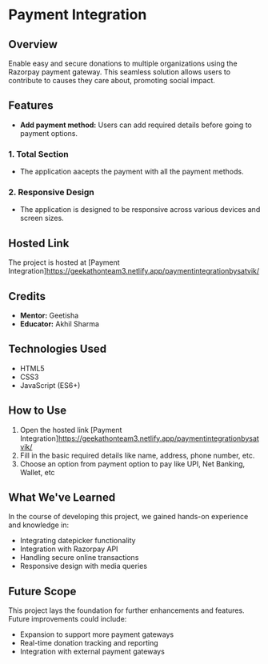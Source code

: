 # Payment Integration

## Overview
Enable easy and secure donations to multiple organizations using the Razorpay payment gateway. This seamless solution allows users to contribute to causes they care about, promoting social impact.

## Features
- **Add payment method:** Users can add required details before going to payment options. 

### 1. Total Section

- The application aacepts the payment with all the payment methods.
 
### 2. Responsive Design

- The application is designed to be responsive across various devices and screen sizes.

## Hosted Link


The project is hosted at [Payment Integration]https://geekathonteam3.netlify.app/paymentintegrationbysatvik/

## Credits

- **Mentor:** Geetisha
- **Educator:** Akhil Sharma

## Technologies Used

- HTML5
- CSS3
- JavaScript (ES6+)


## How to Use

1. Open the hosted link [Payment Integration]https://geekathonteam3.netlify.app/paymentintegrationbysatvik/
2. Fill in the basic required details like name, address, phone number, etc.
3. Choose an option from payment option to pay like UPI, Net Banking, Wallet, etc

## What We've Learned

In the course of developing this project, we gained hands-on experience and knowledge in:
- Integrating datepicker functionality
- Integration with Razorpay API
- Handling secure online transactions
- Responsive design with media queries

## Future Scope
This project lays the foundation for further enhancements and features. Future improvements could include:
- Expansion to support more payment gateways
- Real-time donation tracking and reporting
- Integration with external payment gateways
